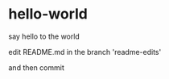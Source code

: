# hello-world

say hello to the world

edit README.md in the branch 'readme-edits'

and then commit
